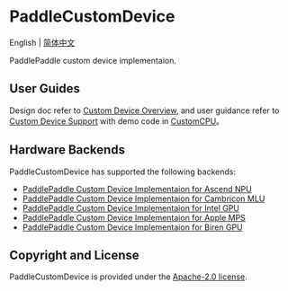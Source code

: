 # PaddleCustomDevice

English | [简体中文](./README.md)

PaddlePaddle custom device implementaion.

## User Guides

Design doc refer to [Custom Device Overview](https://www.paddlepaddle.org.cn/documentation/docs/zh/develop/dev_guides/custom_device_docs/custom_device_overview_cn.html), and user guidance refer to [Custom Device Support](https://www.paddlepaddle.org.cn/documentation/docs/en/develop/dev_guides/custom_device_docs/index_en.html) with demo code in [CustomCPU](backends/custom_cpu/README_cn.md)。

## Hardware Backends

PaddleCustomDevice has supported the following backends:

- [PaddlePaddle Custom Device Implementaion for Ascend NPU](backends/npu/README.md)
- [PaddlePaddle Custom Device Implementaion for Cambricon MLU](backends/mlu/README.md)
- [PaddlePaddle Custom Device Implementaion for Intel GPU](backends/intel_gpu/README.md)
- [PaddlePaddle Custom Device Implementaion for Apple MPS](backends/mps/README.md)
- [PaddlePaddle Custom Device Implementaion for Biren GPU](backends/biren_gpu/README.md)

## Copyright and License
PaddleCustomDevice is provided under the [Apache-2.0 license](LICENSE).
